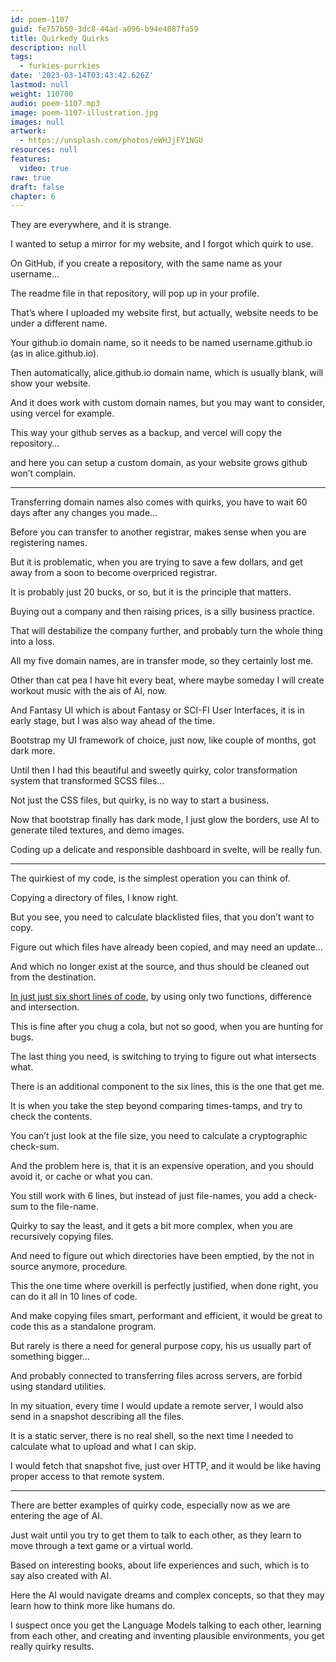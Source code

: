 ```yaml
---
id: poem-1107
guid: fe757b50-3dc8-44ad-a096-b94e4087fa59
title: Quirkedy Quirks
description: null
tags:
  - furkies-purrkies
date: '2023-03-14T03:43:42.626Z'
lastmod: null
weight: 110700
audio: poem-1107.mp3
image: poem-1107-illustration.jpg
images: null
artwork:
  - https://unsplash.com/photos/eWHJjFY1NGU
resources: null
features:
  video: true
raw: true
draft: false
chapter: 6
---
```


They are everywhere,
and it is strange.

I wanted to setup a mirror for my website,
and I forgot which quirk to use.

On GitHub, if you create a repository,
with the same name as your username…

The readme file in that repository,
will pop up in your profile.

That’s where I uploaded my website first,
but actually,  website needs to be under a different name.

Your github.io domain name,
so it needs to be named username.github.io (as in alice.github.io).

Then automatically, alice.github.io domain name,
which is usually blank, will show your website.

And it does work with custom domain names,
but you may want to consider, using vercel for example.

This way your github serves as a backup,
and vercel will copy the repository…

and here you can setup a custom domain,
as your website grows github won’t complain.

---

Transferring domain names also comes with quirks,
you have to wait 60 days after any changes you made…

Before you can transfer to another registrar,
makes sense when you are registering names.

But it is problematic, when you are trying to save a few dollars,
and get away from a soon to become overpriced registrar.

It is probably just 20 bucks,
or so, but it is the principle that matters.

Buying out a company and then raising prices,
is a silly business practice.

That will destabilize the company further,
and probably turn the whole thing into a loss.

All my five domain names, are in transfer mode,
so they certainly lost me.

Other than cat pea I have hit every beat,
where maybe someday I will create workout music with the ais of AI, now.

And Fantasy UI which is about Fantasy or SCI-FI User Interfaces,
it is in early stage, but I was also way ahead of the time.

Bootstrap my UI framework of choice,
just now, like couple of months, got dark more.

Until then I had this beautiful and sweetly quirky,
color transformation system that transformed SCSS files…

Not just the CSS files,
but quirky, is no way to start a business.

Now that bootstrap finally has dark mode,
I just glow the borders, use AI to generate tiled textures, and demo images.

Coding up a delicate and responsible dashboard in svelte,
will be really fun.

---

The quirkiest of my code,
is the simplest operation you can think of.

Copying a directory of files,
I know right.

But you see, you need to calculate blacklisted files,
that you don’t want to copy.

Figure out which files have already been copied,
and may need an update…

And which no longer exist at the source,
and thus should be cleaned out from the destination.

[In just just six short lines of code][1],
by using only two functions, difference and intersection.

This is fine after you chug a cola,
but not so good, when you are hunting for bugs.

The last thing you need,
is switching to trying to figure out what intersects what.

There is an additional component to the six lines,
this is the one that get me.

It is when you take the step beyond comparing times-tamps,
and try to check the contents.

You can’t just look at the file size,
you need to calculate a cryptographic check-sum.

And the problem here is, that it is an expensive operation,
and you should avoid it, or cache or what you can.

You still work with 6 lines, but instead of just file-names,
you add a check-sum to the file-name.

Quirky to say the least,
and it gets a bit more complex, when you are recursively copying files.

And need to figure out which directories have been emptied,
by the not in source anymore, procedure.

This the one time where overkill is perfectly justified,
when done right, you can do it all in 10 lines of code.

And make copying files smart, performant and efficient,
it would be great to code this as a standalone program.

But rarely is there a need for general purpose copy,
his us usually part of something bigger…

And probably connected to transferring files across servers,
are forbid using standard utilities.

In my situation, every time I would update a remote server,
I would also send in a snapshot describing all the files.

It is a static server, there is no real shell,
so the next time I needed to calculate what to upload and what I can skip.

I would fetch that snapshot five, just over HTTP,
and it would be like having proper access to that remote system.

---

There are better examples of quirky code,
especially now as we are entering the age of AI.

Just wait until you try to get them to talk to each other,
as they learn to move through a text game or a virtual world.

Based on interesting books,
about life experiences and such, which is to say also created with AI.

Here the AI would navigate dreams and complex concepts,
so that they may learn how to think more like humans do.

I suspect once you get the Language Models talking to each other, learning from each other,
and creating and inventing plausible environments, you get really quirky results.

[1]: https://github.com/catpea/antwerp/blob/18d5b0667bf38284905a4badfd94d1ace7298ca9/core/copy.js#L28-L33
